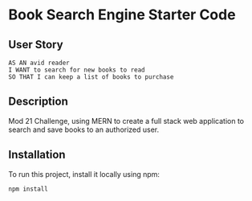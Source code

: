 # Book Search Engine Starter Code

## User Story

```
AS AN avid reader
I WANT to search for new books to read
SO THAT I can keep a list of books to purchase
```

## Description
Mod 21 Challenge, using MERN to create a full stack web application to search and save books to an authorized user.

## Installation

To run this project, install it locally using npm:

```
npm install
```
